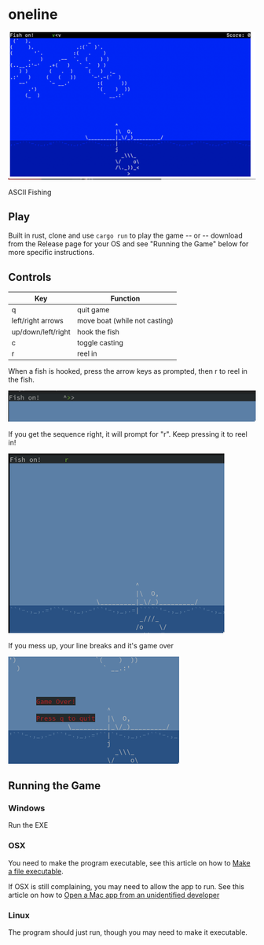# oneline

![oneline screenshot](/res/oneline.png?raw=true "oneline")

ASCII Fishing

## Play

Built in rust, clone and use `cargo run` to play the game -- or -- download from the Release page for your OS and see "Running the Game" below for more specific instructions.

## Controls

|Key|Function|
|---|--------|
| q | quit game |
| left/right arrows | move boat (while not casting) |
| up/down/left/right | hook the fish |
| c | toggle casting |
| r | reel in |

When a fish is hooked, press the arrow keys as prompted, then r to reel in the fish.

![key prompt](/res/keys.png?raw=true "key prompt")

If you get the sequence right, it will prompt for "r". Keep pressing it to reel in!

![reel](/res/reel.png?raw=true "reel")

If you mess up, your line breaks and it's game over

![game over](/res/game_over.png?raw=true "reel")

## Running the Game

### Windows

Run the EXE

### OSX

You need to make the program executable, see this article on how to [Make a file executable](https://support.apple.com/guide/terminal/make-a-file-executable-apdd100908f-06b3-4e63-8a87-32e71241bab4/mac).

If OSX is still complaining, you may need to allow the app to run. See this article on how to [Open a Mac app from an unidentified developer](https://support.apple.com/guide/mac-help/open-a-mac-app-from-an-unidentified-developer-mh40616/mac)

### Linux

The program should just run, though you may need to make it executable.
